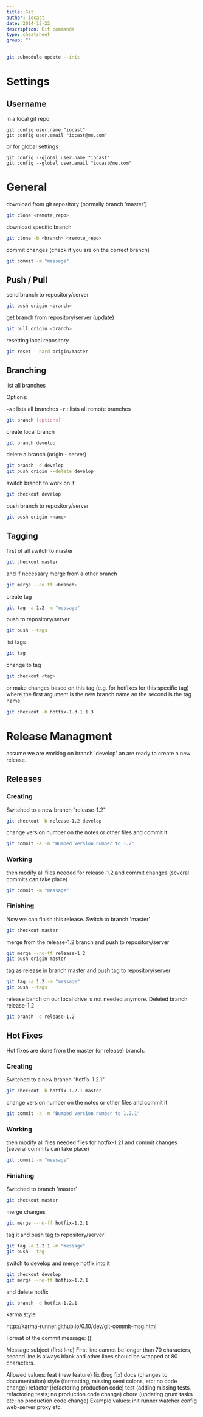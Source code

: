 ```yaml
---
title: Git
author: iocast
date: 2014-12-22
description: Git commands
type: cheatsheet
group: ""
---
```


```bash
git submodule update --init
```

# Settings
## Username

in a local git repo


```git
git config user.name "iocast"
git config user.email "iocast@me.com"
```

or for global settings

```git
git config --global user.name "iocast"
git config --global user.email "iocast@me.com"
```

# General

download from git repository (normally branch 'master')

```bash
git clone <remote_repo>
```

download specific branch

```bash
git clone -b <branch> <remote_repo>
```

commit changes (check if you are on the correct branch)

```bash
git commit -m "message"
```

## Push / Pull

send branch to repository/server

```bash
git push origin <branch>
```

get branch from repository/server (update)

```bash
git pull origin <branch>
```

resetting local repository

```bash
git reset --hard origin/master
```

## Branching

list all branches

Options:

`-a`
: lists all branches
`-r`
: lists all remote branches

```bash
git branch [options]
```

create local branch

```bash
git branch develop
```

delete a branch (origin - server)

```bash
git branch -d develop
git push origin --delete develop
```

switch branch to work on it

```bash
git checkout develop
```

push branch to repository/server

```bash
git push origin <name>
```

## Tagging

first of all switch to master

```bash
git checkout master
```

and if necessary merge from a other branch

```bash
git merge --no-ff <branch>
```

create tag

```bash
git tag -a 1.2 -m "message"
```

push to repository/server

```bash
git push --tags
```

list tags

```bash
git tag
```

change to tag

```bash
git checkout <tag>
```

or make changes based on this tag (e.g. for hotfixes for this specific tag) where the first argument is the new branch name an the second is the tag name

```bash
git checkout -b hotfix-1.3.1 1.3
```

# Release Managment
assume we are working on branch 'develop' an are ready to create a new release.

## Releases

### Creating

Switched to a new branch "release-1.2"

```bash
git checkout -b release-1.2 develop
```

change version number on the notes or other files and commit it

```bash
git commit -a -m "Bumped version number to 1.2"
```

### Working

then modify all files needed for release-1.2 and commit changes (several commits can take place)

```bash
git commit -m "message"
```

### Finishing

Now we can finish this release.
Switch to branch 'master'

```bash
git checkout master
```

merge from the release-1.2 branch and push to repository/server

```bash
git merge --no-ff release-1.2
git push origin master
```

tag as release in branch master and push tag to repository/server

```bash
git tag -a 1.2 -m "message"
git push --tags
```

release banch on our local drive is not needed anymore.
Deleted branch release-1.2

```bash
git branch -d release-1.2
```

## Hot Fixes
Hot fixes are done from the master (or release) branch.

### Creating

Switched to a new branch "hotfix-1.2.1"

```bash
git checkout -b hotfix-1.2.1 master
```

change version number on the notes or other files and commit it

```bash
git commit -a -m "Bumped version number to 1.2.1"
```

### Working

then modify all files needed files for hotfix-1.21 and commit changes (several commits can take place)

```bash
git commit -m "message"
```

### Finishing
Switched to branch 'master'

```bash
git checkout master
```

merge changes

```bash
git merge --no-ff hotfix-1.2.1
```

tag it and push tag to repository/server

```bash
git tag -a 1.2.1 -m "message"
git push --tag
```

switch to develop and merge hotfix into it

```bash
git checkout develop
git merge --no-ff hotfix-1.2.1
```

and delete hotfix

```bash
git branch -d hotfix-1.2.1
```




karma style


http://karma-runner.github.io/0.10/dev/git-commit-msg.html

Format of the commit message:
<type>(<scope>): <subject>

<body>

<footer>
Message subject (first line)
First line cannot be longer than 70 characters, second line is always blank and other lines should be wrapped at 80 characters.

Allowed <type> values:
feat (new feature)
fix (bug fix)
docs (changes to documentation)
style (formatting, missing semi colons, etc; no code change)
refactor (refactoring production code)
test (adding missing tests, refactoring tests; no production code change)
chore (updating grunt tasks etc; no production code change)
Example <scope> values:
init
runner
watcher
config
web-server
proxy
etc.
